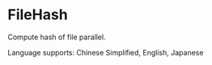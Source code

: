 # FileHash
Compute hash of file parallel.

Language supports: Chinese Simplified, English, Japanese
